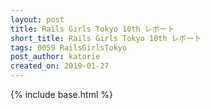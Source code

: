 ```yaml
---
layout: post
title: Rails Girls Tokyo 10th レポート
short_title: Rails Girls Tokyo 10th レポート
tags: 0059 RailsGirlsTokyo
post_author: katorie
created_on: 2019-01-27
---
```

{% include base.html %}
